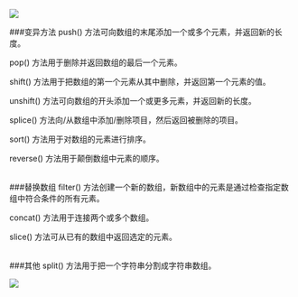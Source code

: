 ![](https://upload-images.jianshu.io/upload_images/6943526-4b74fa4efd3f3a40.jpg?imageMogr2/auto-orient/strip%7CimageView2/2/w/1240)

###变异方法
push() 方法可向数组的末尾添加一个或多个元素，并返回新的长度。

pop() 方法用于删除并返回数组的最后一个元素。

shift() 方法用于把数组的第一个元素从其中删除，并返回第一个元素的值。

unshift() 方法可向数组的开头添加一个或更多元素，并返回新的长度。

splice() 方法向/从数组中添加/删除项目，然后返回被删除的项目。

sort() 方法用于对数组的元素进行排序。

reverse() 方法用于颠倒数组中元素的顺序。

<br/>
###替换数组
filter() 方法创建一个新的数组，新数组中的元素是通过检查指定数组中符合条件的所有元素。

concat() 方法用于连接两个或多个数组。

slice() 方法可从已有的数组中返回选定的元素。

<br/>
###其他
split() 方法用于把一个字符串分割成字符串数组。

![](https://upload-images.jianshu.io/upload_images/6943526-6a09395c20ce6d92.gif?imageMogr2/auto-orient/strip)
